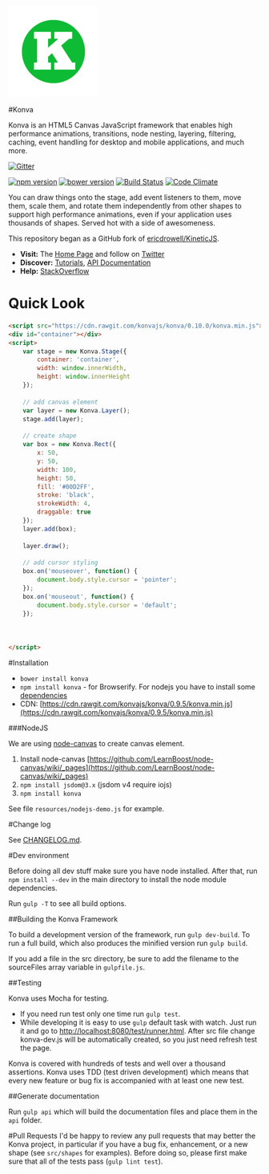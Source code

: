 ![Konva logo](https://raw.githubusercontent.com/konvajs/konvajs.github.io/master/apple-touch-icon-180x180.png)

#Konva

Konva is an HTML5 Canvas JavaScript framework that enables high performance animations, transitions, node nesting, layering, filtering, caching, event handling for desktop and mobile applications, and much more.

[![Gitter](https://badges.gitter.im/Join%20Chat.svg)](https://gitter.im/konvajs/konva?utm_source=badge&utm_medium=badge&utm_campaign=pr-badge)

[![npm version](https://badge.fury.io/js/konva.svg)](http://badge.fury.io/js/konva) [![bower version](https://badge.fury.io/bo/konva.svg)](http://badge.fury.io/bo/konva)
[![Build Status](https://travis-ci.org/konvajs/konva.png)](https://travis-ci.org/konvajs/konva)  [![Code Climate](https://codeclimate.com/github/konvajs/konva/badges/gpa.svg)](https://codeclimate.com/github/konvajs/konva)

You can draw things onto the stage, add event listeners to them, move them, scale them, and rotate them independently from other shapes to support high performance animations, even if your application uses thousands of shapes. Served hot with a side of awesomeness.

This repository began as a GitHub fork of [ericdrowell/KineticJS](https://github.com/ericdrowell/KineticJS).

* **Visit:** The [Home Page](http://konvajs.github.io/) and follow on [Twitter](https://twitter.com/lavrton)
* **Discover:** [Tutorials](http://konvajs.github.io/docs), [API Documentation](http://konvajs.github.io/docs)
* **Help:** [StackOverflow](http://stackoverflow.com/questions/tagged/konvajs)

# Quick Look

```html
<script src="https://cdn.rawgit.com/konvajs/konva/0.10.0/konva.min.js"></script>
<div id="container"></div>
<script>
    var stage = new Konva.Stage({
        container: 'container',
        width: window.innerWidth,
        height: window.innerHeight
    });

    // add canvas element
    var layer = new Konva.Layer();
    stage.add(layer);

    // create shape
    var box = new Konva.Rect({
        x: 50,
        y: 50,
        width: 100,
        height: 50,
        fill: '#00D2FF',
        stroke: 'black',
        strokeWidth: 4,
        draggable: true
    });
    layer.add(box);
    
    layer.draw();

    // add cursor styling
    box.on('mouseover', function() {
        document.body.style.cursor = 'pointer';
    });
    box.on('mouseout', function() {
        document.body.style.cursor = 'default';
    });

    
    
</script>
```

#Installation

* `bower install konva`
* `npm install konva` - for Browserify. For nodejs you have to install some [dependencies](#nodejs)
* CDN: [https://cdn.rawgit.com/konvajs/konva/0.9.5/konva.min.js](https://cdn.rawgit.com/konvajs/konva/0.9.5/konva.min.js)

###NodeJS

We are using [node-canvas](https://github.com/LearnBoost/node-canvas) to create canvas element.

1. Install node-canvas [https://github.com/LearnBoost/node-canvas/wiki/_pages](https://github.com/LearnBoost/node-canvas/wiki/_pages)
2. `npm install jsdom@3.x` (jsdom v4 require iojs)
3. `npm install konva`

See file `resources/nodejs-demo.js` for example.

#Change log

See [CHANGELOG.md](https://github.com/konvajs/konva/blob/master/CHANGELOG.md).

#Dev environment

Before doing all dev stuff make sure you have node installed. After that, run `npm install --dev` in the main directory to install the node module dependencies.

Run `gulp -T` to see all build options.

##Building the Konva Framework

To build a development version of the framework, run `gulp dev-build`. To run a full build, which also produces the minified version run `gulp build`.

If you add a file in the src directory, be sure to add the filename to the sourceFiles array variable in `gulpfile.js`.

##Testing

Konva uses Mocha for testing.

* If you need run test only one time run `gulp test`.
* While developing it is easy to use `gulp` default task with watch. Just run it and go to [http://localhost:8080/test/runner.html](http://localhost:8080/test/runner.html). After src file change konva-dev.js will be automatically created, so you just need refresh test the page.

Konva is covered with hundreds of tests and well over a thousand assertions.
Konva uses TDD (test driven development) which means that every new feature or bug fix is accompanied with at least one new test.

##Generate documentation

Run `gulp api` which will build the documentation files and place them in the `api` folder.


#Pull Requests
I'd be happy to review any pull requests that may better the Konva project,
in particular if you have a bug fix, enhancement, or a new shape (see `src/shapes` for examples).  Before doing so, please first make sure that all of the tests pass (`gulp lint test`).
